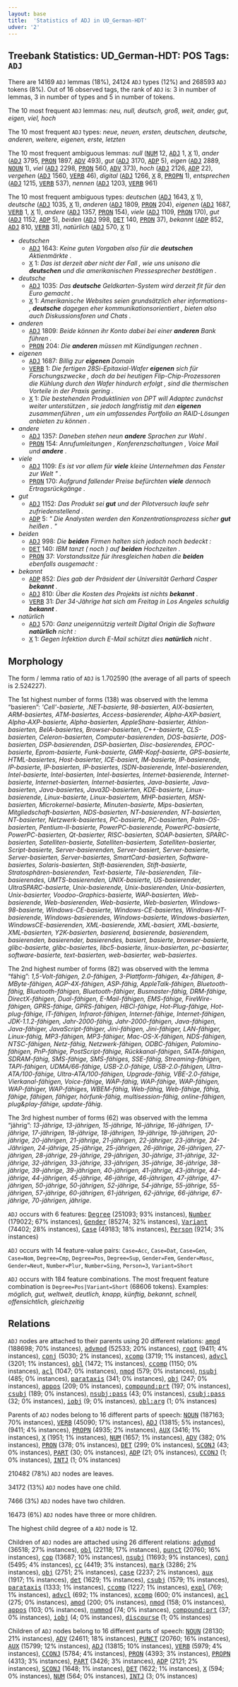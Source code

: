 ```yaml
---
layout: base
title:  'Statistics of ADJ in UD_German-HDT'
udver: '2'
---
```


## Treebank Statistics: UD_German-HDT: POS Tags: `ADJ`

There are 14169 `ADJ` lemmas (18%), 24124 `ADJ` types (12%) and 268593 `ADJ` tokens (8%).
Out of 16 observed tags, the rank of `ADJ` is: 3 in number of lemmas, 3 in number of types and 5 in number of tokens.

The 10 most frequent `ADJ` lemmas: <em>neu, null, deutsch, groß, weit, ander, gut, eigen, viel, hoch</em>

The 10 most frequent `ADJ` types:  <em>neue, neuen, ersten, deutschen, deutsche, anderen, weitere, eigenen, erste, letzten</em>

The 10 most frequent ambiguous lemmas: <em>null</em> (<tt><a href="de_hdt-pos-NUM.html">NUM</a></tt> 12, <tt><a href="de_hdt-pos-ADJ.html">ADJ</a></tt> 1, <tt><a href="de_hdt-pos-X.html">X</a></tt> 1), <em>ander</em> (<tt><a href="de_hdt-pos-ADJ.html">ADJ</a></tt> 3795, <tt><a href="de_hdt-pos-PRON.html">PRON</a></tt> 1897, <tt><a href="de_hdt-pos-ADV.html">ADV</a></tt> 493), <em>gut</em> (<tt><a href="de_hdt-pos-ADJ.html">ADJ</a></tt> 3170, <tt><a href="de_hdt-pos-ADP.html">ADP</a></tt> 5), <em>eigen</em> (<tt><a href="de_hdt-pos-ADJ.html">ADJ</a></tt> 2889, <tt><a href="de_hdt-pos-NOUN.html">NOUN</a></tt> 1), <em>viel</em> (<tt><a href="de_hdt-pos-ADJ.html">ADJ</a></tt> 2298, <tt><a href="de_hdt-pos-PRON.html">PRON</a></tt> 560, <tt><a href="de_hdt-pos-ADV.html">ADV</a></tt> 373), <em>hoch</em> (<tt><a href="de_hdt-pos-ADJ.html">ADJ</a></tt> 2126, <tt><a href="de_hdt-pos-ADP.html">ADP</a></tt> 22), <em>vergehen</em> (<tt><a href="de_hdt-pos-ADJ.html">ADJ</a></tt> 1560, <tt><a href="de_hdt-pos-VERB.html">VERB</a></tt> 46), <em>digital</em> (<tt><a href="de_hdt-pos-ADJ.html">ADJ</a></tt> 1266, <tt><a href="de_hdt-pos-X.html">X</a></tt> 8, <tt><a href="de_hdt-pos-PROPN.html">PROPN</a></tt> 1), <em>entsprechen</em> (<tt><a href="de_hdt-pos-ADJ.html">ADJ</a></tt> 1215, <tt><a href="de_hdt-pos-VERB.html">VERB</a></tt> 537), <em>nennen</em> (<tt><a href="de_hdt-pos-ADJ.html">ADJ</a></tt> 1203, <tt><a href="de_hdt-pos-VERB.html">VERB</a></tt> 961)

The 10 most frequent ambiguous types:  <em>deutschen</em> (<tt><a href="de_hdt-pos-ADJ.html">ADJ</a></tt> 1643, <tt><a href="de_hdt-pos-X.html">X</a></tt> 1), <em>deutsche</em> (<tt><a href="de_hdt-pos-ADJ.html">ADJ</a></tt> 1035, <tt><a href="de_hdt-pos-X.html">X</a></tt> 1), <em>anderen</em> (<tt><a href="de_hdt-pos-ADJ.html">ADJ</a></tt> 1809, <tt><a href="de_hdt-pos-PRON.html">PRON</a></tt> 204), <em>eigenen</em> (<tt><a href="de_hdt-pos-ADJ.html">ADJ</a></tt> 1687, <tt><a href="de_hdt-pos-VERB.html">VERB</a></tt> 1, <tt><a href="de_hdt-pos-X.html">X</a></tt> 1), <em>andere</em> (<tt><a href="de_hdt-pos-ADJ.html">ADJ</a></tt> 1357, <tt><a href="de_hdt-pos-PRON.html">PRON</a></tt> 154), <em>viele</em> (<tt><a href="de_hdt-pos-ADJ.html">ADJ</a></tt> 1109, <tt><a href="de_hdt-pos-PRON.html">PRON</a></tt> 170), <em>gut</em> (<tt><a href="de_hdt-pos-ADJ.html">ADJ</a></tt> 1152, <tt><a href="de_hdt-pos-ADP.html">ADP</a></tt> 5), <em>beiden</em> (<tt><a href="de_hdt-pos-ADJ.html">ADJ</a></tt> 998, <tt><a href="de_hdt-pos-DET.html">DET</a></tt> 140, <tt><a href="de_hdt-pos-PRON.html">PRON</a></tt> 37), <em>bekannt</em> (<tt><a href="de_hdt-pos-ADP.html">ADP</a></tt> 852, <tt><a href="de_hdt-pos-ADJ.html">ADJ</a></tt> 810, <tt><a href="de_hdt-pos-VERB.html">VERB</a></tt> 31), <em>natürlich</em> (<tt><a href="de_hdt-pos-ADJ.html">ADJ</a></tt> 570, <tt><a href="de_hdt-pos-X.html">X</a></tt> 1)


* <em>deutschen</em>
  * <tt><a href="de_hdt-pos-ADJ.html">ADJ</a></tt> 1643: <em>Keine guten Vorgaben also für die <b>deutschen</b> Aktienmärkte .</em>
  * <tt><a href="de_hdt-pos-X.html">X</a></tt> 1: <em>Das ist derzeit aber nicht der Fall , wie uns unisono die <b>deutschen</b> und die amerikanischen Pressesprecher bestätigen .</em>
* <em>deutsche</em>
  * <tt><a href="de_hdt-pos-ADJ.html">ADJ</a></tt> 1035: <em>Das <b>deutsche</b> Geldkarten-System wird derzeit fit für den Euro gemacht .</em>
  * <tt><a href="de_hdt-pos-X.html">X</a></tt> 1: <em>Amerikanische Websites seien grundsätzlich eher informations- , <b>deutsche</b> dagegen eher kommunikationsorientiert , bieten also auch Diskussionsforen und Chats .</em>
* <em>anderen</em>
  * <tt><a href="de_hdt-pos-ADJ.html">ADJ</a></tt> 1809: <em>Beide können ihr Konto dabei bei einer <b>anderen</b> Bank führen .</em>
  * <tt><a href="de_hdt-pos-PRON.html">PRON</a></tt> 204: <em>Die <b>anderen</b> müssen mit Kündigungen rechnen .</em>
* <em>eigenen</em>
  * <tt><a href="de_hdt-pos-ADJ.html">ADJ</a></tt> 1687: <em>Billig zur <b>eigenen</b> Domain</em>
  * <tt><a href="de_hdt-pos-VERB.html">VERB</a></tt> 1: <em>Die fertigen 28Si-Epitaxial-Wafer <b>eigenen</b> sich für Forschungszwecke , doch da bei heutigen Flip-Chip-Prozessoren die Kühlung durch den Wafer hindurch erfolgt , sind die thermischen Vorteile in der Praxis gering .</em>
  * <tt><a href="de_hdt-pos-X.html">X</a></tt> 1: <em>Die bestehenden Produktlinien von DPT will Adaptec zunächst weiter unterstützen , sie jedoch langfristig mit den <b>eigenen</b> zusammenführen , um ein umfassendes Portfolio an RAID-Lösungen anbieten zu können .</em>
* <em>andere</em>
  * <tt><a href="de_hdt-pos-ADJ.html">ADJ</a></tt> 1357: <em>Daneben stehen neun <b>andere</b> Sprachen zur Wahl .</em>
  * <tt><a href="de_hdt-pos-PRON.html">PRON</a></tt> 154: <em>Anrufumleitungen , Konferenzschaltungen , Voice Mail und <b>andere</b> .</em>
* <em>viele</em>
  * <tt><a href="de_hdt-pos-ADJ.html">ADJ</a></tt> 1109: <em>Es ist vor allem für <b>viele</b> kleine Unternehmen das Fenster zur Welt " .</em>
  * <tt><a href="de_hdt-pos-PRON.html">PRON</a></tt> 170: <em>Aufgrund fallender Preise befürchten <b>viele</b> dennoch Ertragsrückgänge .</em>
* <em>gut</em>
  * <tt><a href="de_hdt-pos-ADJ.html">ADJ</a></tt> 1152: <em>Das Produkt sei <b>gut</b> und der Pilotversuch laufe sehr zufriedenstellend .</em>
  * <tt><a href="de_hdt-pos-ADP.html">ADP</a></tt> 5: <em>" Die Analysten werden den Konzentrationsprozess sicher <b>gut</b> heißen . "</em>
* <em>beiden</em>
  * <tt><a href="de_hdt-pos-ADJ.html">ADJ</a></tt> 998: <em>Die <b>beiden</b> Firmen halten sich jedoch noch bedeckt :</em>
  * <tt><a href="de_hdt-pos-DET.html">DET</a></tt> 140: <em>IBM tanzt ( noch ) auf <b>beiden</b> Hochzeiten .</em>
  * <tt><a href="de_hdt-pos-PRON.html">PRON</a></tt> 37: <em>Vorstandssitze für ihresgleichen haben die <b>beiden</b> ebenfalls ausgemacht :</em>
* <em>bekannt</em>
  * <tt><a href="de_hdt-pos-ADP.html">ADP</a></tt> 852: <em>Dies gab der Präsident der Universität Gerhard Casper <b>bekannt</b> .</em>
  * <tt><a href="de_hdt-pos-ADJ.html">ADJ</a></tt> 810: <em>Über die Kosten des Projekts ist nichts <b>bekannt</b> .</em>
  * <tt><a href="de_hdt-pos-VERB.html">VERB</a></tt> 31: <em>Der 34-Jährige hat sich am Freitag in Los Angeles schuldig <b>bekannt</b> .</em>
* <em>natürlich</em>
  * <tt><a href="de_hdt-pos-ADJ.html">ADJ</a></tt> 570: <em>Ganz uneigennützig verteilt Digital Origin die Software <b>natürlich</b> nicht :</em>
  * <tt><a href="de_hdt-pos-X.html">X</a></tt> 1: <em>Gegen Infektion durch E-Mail schützt dies <b>natürlich</b> nicht .</em>

## Morphology

The form / lemma ratio of `ADJ` is 1.702590 (the average of all parts of speech is 2.524227).

The 1st highest number of forms (138) was observed with the lemma “basieren”: <em>'Cell'-basierte, .NET-basierte, 98-basierten, AIX-basierten, ARM-basiertes, ATM-basiertes, Access-basierender, Alpha-AXP-basiert, Alpha-AXP-basierte, Alpha-basierten, AppleShare-basierter, Athlon-basierten, BeIA-basiertes, Browser-basierten, C++-basierte, CLS-basierten, Celeron-basierten, Computer-basierenden, DOS-basierte, DOS-basierten, DSP-basierenden, DSP-basierten, Disc-basierendes, EPOC-basierte, Eprom-basierte, Funk-basierte, GMR-Kopf-basierte, GPS-basierte, HTML-basiertes, Host-basierter, ICE-basiert, IM-basierte, IP-basierende, IP-basierte, IP-basierten, IP-basiertes, ISDN-basierende, Intel-basierenden, Intel-basierte, Intel-basierten, Intel-basiertes, Internet-basierende, Internet-basierte, Internet-basierten, Internet-basiertes, Java-basierte, Java-basierten, Java-basiertes, Java3D-basierten, KDE-basierte, Linux-basierende, Linux-basierte, Linux-basiertem, MHP-basierten, MSN-basierten, Microkernel-basierte, Minuten-basierte, Mips-basierten, Mitgliedschaft-basierten, NDS-basierten, NT-basierenden, NT-basierten, NT-basierter, Netzwerk-basiertes, PC-basierte, PC-basierten, Palm-OS-basierten, Pentium-II-basierte, PowerPC-basierende, PowerPC-basierte, PowerPC-basierten, Qt-basierter, RISC-basierten, SOAP-basierten, SPARC-basierten, Satelliten-basierte, Satelliten-basiertem, Satelliten-basierter, Script-basierte, Server-basierenden, Server-basiert, Server-basierte, Server-basierten, Server-basiertes, SmartCard-basierten, Software-basiertes, Solaris-basierten, Stift-basierenden, Stift-basierte, Stratosphären-basierenden, Text-basierte, Tile-basierenden, Tile-basierendes, UMTS-basierenden, UNIX-basierte, US-basierender, UltraSPARC-basierte, Unix-basierende, Unix-basierenden, Unix-basierten, Unix-basierter, Voodoo-Graphics-basierte, WAP-basierten, Web-basierende, Web-basierenden, Web-basierte, Web-basierten, Windows-98-basierte, Windows-CE-basierte, Windows-CE-basiertes, Windows-NT-basierende, Windows-basierendes, Windows-basierte, Windows-basierten, WindowsCE-basierenden, XML-basierende, XML-basiert, XML-basierte, XML-basierten, Y2K-basierten, basierend, basierende, basierendem, basierenden, basierender, basierendes, basiert, basierte, browser-basierte, glibc-basierte, glibc-basiertes, libc5-basierte, linux-basierten, pc-basierter, software-basierte, text-basierten, web-basierter, web-basiertes</em>.

The 2nd highest number of forms (82) was observed with the lemma “fähig”: <em>1,5-Volt-fähigen, 2.0-fähigen, 3-Plattform-fähigen, 4x-fähigen, 8-MByte-fähigen, AGP-4X-fähigen, ASP-fähig, AppleTalk-fähigen, Bluetooth-fähig, Bluetooth-fähigen, Bluetooth-fähiger, Busmaster-fähig, DRM-fähige, DirectX-fähigen, Dual-fähigen, E-Mail-fähigen, EMS-fähige, FireWire-fähigen, GPRS-fähige, GPRS-fähigen, HBCI-fähige, Hot-Plug-fähige, Hot-plug-fähige, IT-fähigen, Infrarot-fähigen, Internet-fähige, Internet-fähigen, JDK-1.1.2-fähigen, Jahr-2000-fähig, Jahr-2000-fähigen, Java-fähigen, Java-fähiger, JavaScript-fähiger, Jini-fähigen, Jini-fähiger, LAN-fähiger, Linux-fähig, MP3-fähigen, MP3-fähiger, Mac-OS-X-fähigen, NDS-fähigen, NTSC-fähigen, Netz-fähig, Netzwerk-fähigen, ODBC-fähigen, Palomino-fähigen, PnP-fähige, PostScript-fähige, Rückkanal-fähigen, SATA-fähigen, SDRAM-fähig, SMS-fähige, SMS-fähiges, SSE-fähig, Streaming-fähigen, TAPI-fähigen, UDMA/66-fähige, USB-2.0-fähige, USB-2.0-fähigen, Ultra-ATA/100-fähige, Ultra-ATA/100-fähigen, Upgrade-fähig, VBE-2.0-fähige, Vierkanal-fähigen, Voice-fähige, WAP-fähig, WAP-fähige, WAP-fähigen, WAP-fähiger, WAP-fähiges, WBEM-fähig, Web-fähig, Web-fähige, fähig, fähige, fähigen, fähiger, hörfunk-fähig, multisession-fähig, online-fähigen, plug&play-fähige, update-fähig</em>.

The 3rd highest number of forms (62) was observed with the lemma “jährig”: <em>13-jährige, 13-jährigen, 15-jährige, 16-jährige, 16-jährigen, 17-jährige, 17-jährigen, 18-jährige, 18-jährigen, 19-jährige, 19-jährigen, 20-jährige, 20-jährigen, 21-jährige, 21-jährigen, 22-jähriger, 23-jährige, 24-Jährigen, 24-jährige, 25-jährige, 25-jährigen, 26-jährige, 26-jährigen, 27-jährigen, 28-jährige, 29-jährige, 29-jährigen, 30-jährige, 31-jährige, 32-jährige, 32-jährigen, 33-jährige, 33-jährigen, 35-jährige, 36-jährige, 38-jährige, 39-jährige, 39-jährigen, 40-jährigen, 41-jährige, 43-jährige, 44-jährige, 44-jährigen, 45-jährige, 46-jährige, 46-jährigen, 47-jährige, 47-jährigen, 50-jährige, 50-jährigen, 52-jährige, 54-jährige, 55-jährige, 55-jährigen, 57-jährige, 60-jährigen, 61-jährigen, 62-jährige, 66-jährige, 67-jährige, 70-jährigen, jährige</em>.

`ADJ` occurs with 6 features: <tt><a href="de_hdt-feat-Degree.html">Degree</a></tt> (251093; 93% instances), <tt><a href="de_hdt-feat-Number.html">Number</a></tt> (179022; 67% instances), <tt><a href="de_hdt-feat-Gender.html">Gender</a></tt> (85274; 32% instances), <tt><a href="de_hdt-feat-Variant.html">Variant</a></tt> (74402; 28% instances), <tt><a href="de_hdt-feat-Case.html">Case</a></tt> (49183; 18% instances), <tt><a href="de_hdt-feat-Person.html">Person</a></tt> (9214; 3% instances)

`ADJ` occurs with 14 feature-value pairs: `Case=Acc`, `Case=Dat`, `Case=Gen`, `Case=Nom`, `Degree=Cmp`, `Degree=Pos`, `Degree=Sup`, `Gender=Fem`, `Gender=Masc`, `Gender=Neut`, `Number=Plur`, `Number=Sing`, `Person=3`, `Variant=Short`

`ADJ` occurs with 184 feature combinations.
The most frequent feature combination is `Degree=Pos|Variant=Short` (68606 tokens).
Examples: <em>möglich, gut, weltweit, deutlich, knapp, künftig, bekannt, schnell, offensichtlich, gleichzeitig</em>


## Relations

`ADJ` nodes are attached to their parents using 20 different relations: <tt><a href="de_hdt-dep-amod.html">amod</a></tt> (188698; 70% instances), <tt><a href="de_hdt-dep-advmod.html">advmod</a></tt> (52533; 20% instances), <tt><a href="de_hdt-dep-root.html">root</a></tt> (9411; 4% instances), <tt><a href="de_hdt-dep-conj.html">conj</a></tt> (5030; 2% instances), <tt><a href="de_hdt-dep-xcomp.html">xcomp</a></tt> (3719; 1% instances), <tt><a href="de_hdt-dep-advcl.html">advcl</a></tt> (3201; 1% instances), <tt><a href="de_hdt-dep-obl.html">obl</a></tt> (1472; 1% instances), <tt><a href="de_hdt-dep-ccomp.html">ccomp</a></tt> (1150; 0% instances), <tt><a href="de_hdt-dep-acl.html">acl</a></tt> (1047; 0% instances), <tt><a href="de_hdt-dep-nmod.html">nmod</a></tt> (579; 0% instances), <tt><a href="de_hdt-dep-nsubj.html">nsubj</a></tt> (485; 0% instances), <tt><a href="de_hdt-dep-parataxis.html">parataxis</a></tt> (341; 0% instances), <tt><a href="de_hdt-dep-obj.html">obj</a></tt> (247; 0% instances), <tt><a href="de_hdt-dep-appos.html">appos</a></tt> (209; 0% instances), <tt><a href="de_hdt-dep-compound-prt.html">compound:prt</a></tt> (197; 0% instances), <tt><a href="de_hdt-dep-csubj.html">csubj</a></tt> (189; 0% instances), <tt><a href="de_hdt-dep-nsubj-pass.html">nsubj:pass</a></tt> (43; 0% instances), <tt><a href="de_hdt-dep-csubj-pass.html">csubj:pass</a></tt> (32; 0% instances), <tt><a href="de_hdt-dep-iobj.html">iobj</a></tt> (9; 0% instances), <tt><a href="de_hdt-dep-obl-arg.html">obl:arg</a></tt> (1; 0% instances)

Parents of `ADJ` nodes belong to 16 different parts of speech: <tt><a href="de_hdt-pos-NOUN.html">NOUN</a></tt> (187163; 70% instances), <tt><a href="de_hdt-pos-VERB.html">VERB</a></tt> (45090; 17% instances), <tt><a href="de_hdt-pos-ADJ.html">ADJ</a></tt> (13815; 5% instances),  (9411; 4% instances), <tt><a href="de_hdt-pos-PROPN.html">PROPN</a></tt> (4935; 2% instances), <tt><a href="de_hdt-pos-AUX.html">AUX</a></tt> (3416; 1% instances), <tt><a href="de_hdt-pos-X.html">X</a></tt> (1951; 1% instances), <tt><a href="de_hdt-pos-NUM.html">NUM</a></tt> (1657; 1% instances), <tt><a href="de_hdt-pos-ADV.html">ADV</a></tt> (382; 0% instances), <tt><a href="de_hdt-pos-PRON.html">PRON</a></tt> (378; 0% instances), <tt><a href="de_hdt-pos-DET.html">DET</a></tt> (299; 0% instances), <tt><a href="de_hdt-pos-SCONJ.html">SCONJ</a></tt> (43; 0% instances), <tt><a href="de_hdt-pos-PART.html">PART</a></tt> (30; 0% instances), <tt><a href="de_hdt-pos-ADP.html">ADP</a></tt> (21; 0% instances), <tt><a href="de_hdt-pos-CCONJ.html">CCONJ</a></tt> (1; 0% instances), <tt><a href="de_hdt-pos-INTJ.html">INTJ</a></tt> (1; 0% instances)

210482 (78%) `ADJ` nodes are leaves.

34172 (13%) `ADJ` nodes have one child.

7466 (3%) `ADJ` nodes have two children.

16473 (6%) `ADJ` nodes have three or more children.

The highest child degree of a `ADJ` node is 12.

Children of `ADJ` nodes are attached using 26 different relations: <tt><a href="de_hdt-dep-advmod.html">advmod</a></tt> (36518; 27% instances), <tt><a href="de_hdt-dep-obl.html">obl</a></tt> (22118; 17% instances), <tt><a href="de_hdt-dep-punct.html">punct</a></tt> (20760; 16% instances), <tt><a href="de_hdt-dep-cop.html">cop</a></tt> (13687; 10% instances), <tt><a href="de_hdt-dep-nsubj.html">nsubj</a></tt> (11693; 9% instances), <tt><a href="de_hdt-dep-conj.html">conj</a></tt> (5495; 4% instances), <tt><a href="de_hdt-dep-cc.html">cc</a></tt> (4419; 3% instances), <tt><a href="de_hdt-dep-mark.html">mark</a></tt> (3286; 2% instances), <tt><a href="de_hdt-dep-obj.html">obj</a></tt> (2751; 2% instances), <tt><a href="de_hdt-dep-case.html">case</a></tt> (2237; 2% instances), <tt><a href="de_hdt-dep-aux.html">aux</a></tt> (1917; 1% instances), <tt><a href="de_hdt-dep-det.html">det</a></tt> (1629; 1% instances), <tt><a href="de_hdt-dep-csubj.html">csubj</a></tt> (1579; 1% instances), <tt><a href="de_hdt-dep-parataxis.html">parataxis</a></tt> (1333; 1% instances), <tt><a href="de_hdt-dep-ccomp.html">ccomp</a></tt> (1227; 1% instances), <tt><a href="de_hdt-dep-expl.html">expl</a></tt> (769; 1% instances), <tt><a href="de_hdt-dep-advcl.html">advcl</a></tt> (692; 1% instances), <tt><a href="de_hdt-dep-xcomp.html">xcomp</a></tt> (600; 0% instances), <tt><a href="de_hdt-dep-acl.html">acl</a></tt> (275; 0% instances), <tt><a href="de_hdt-dep-amod.html">amod</a></tt> (200; 0% instances), <tt><a href="de_hdt-dep-nmod.html">nmod</a></tt> (158; 0% instances), <tt><a href="de_hdt-dep-appos.html">appos</a></tt> (103; 0% instances), <tt><a href="de_hdt-dep-nummod.html">nummod</a></tt> (74; 0% instances), <tt><a href="de_hdt-dep-compound-prt.html">compound:prt</a></tt> (37; 0% instances), <tt><a href="de_hdt-dep-iobj.html">iobj</a></tt> (4; 0% instances), <tt><a href="de_hdt-dep-discourse.html">discourse</a></tt> (1; 0% instances)

Children of `ADJ` nodes belong to 16 different parts of speech: <tt><a href="de_hdt-pos-NOUN.html">NOUN</a></tt> (28130; 21% instances), <tt><a href="de_hdt-pos-ADV.html">ADV</a></tt> (24611; 18% instances), <tt><a href="de_hdt-pos-PUNCT.html">PUNCT</a></tt> (20760; 16% instances), <tt><a href="de_hdt-pos-AUX.html">AUX</a></tt> (15799; 12% instances), <tt><a href="de_hdt-pos-ADJ.html">ADJ</a></tt> (13815; 10% instances), <tt><a href="de_hdt-pos-VERB.html">VERB</a></tt> (5979; 4% instances), <tt><a href="de_hdt-pos-CCONJ.html">CCONJ</a></tt> (5784; 4% instances), <tt><a href="de_hdt-pos-PRON.html">PRON</a></tt> (4393; 3% instances), <tt><a href="de_hdt-pos-PROPN.html">PROPN</a></tt> (4313; 3% instances), <tt><a href="de_hdt-pos-PART.html">PART</a></tt> (3426; 3% instances), <tt><a href="de_hdt-pos-ADP.html">ADP</a></tt> (2121; 2% instances), <tt><a href="de_hdt-pos-SCONJ.html">SCONJ</a></tt> (1648; 1% instances), <tt><a href="de_hdt-pos-DET.html">DET</a></tt> (1622; 1% instances), <tt><a href="de_hdt-pos-X.html">X</a></tt> (594; 0% instances), <tt><a href="de_hdt-pos-NUM.html">NUM</a></tt> (564; 0% instances), <tt><a href="de_hdt-pos-INTJ.html">INTJ</a></tt> (3; 0% instances)

